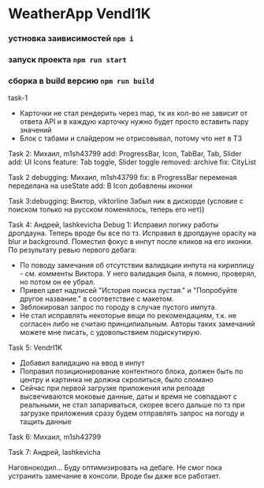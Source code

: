 # WeatherApp VendI1K

### устновка заивисимостей `npm i`

### запуск проекта `npm run start`

### сборка в build версию `npm run build`

task-1

- Карточки не стал рендерить через map, тк их кол-во не зависит от ответа API и в каждую карточку нужно будет просто вставить пару значений
- Блок с табами и слайдером не отрисовывал, потому что нет в ТЗ

Task 2: Михаил, m1sh43799
add: ProgressBar, Icon, TabBar, Tab, Slider
add: UI Icons
feature: Tab toggle, Slider toggle
removed: archive
fix: CityList

Task 2 debugging: Михаил, m1sh43799
fix: в ProgressBar переменая переделана на useState
add: В Icon добавлены иконки

Task 3:debugging: Виктор, viktorline
Забыл ник в дискорде (условие с поиском только на русском поменялось, теперь его нет))

Task 4: Андрей, lashkevicha
Debug 1: Исправил логику работы дропдауна. Теперь вроде бы все по тз. Исправил в дропдауне opacity на blur и background. Поместил фокус в инпут после кликов на его иконки.
По результату ревью первого дебага:

- По поводу замечания об отсутствии валидации инпута на кириллицу - см. комменты Виктора. У него валидация была, я помню, проверял, но потом он ее убрал.
- Привел цвет надписей "История поиска пустая." и "Попробуйте другое название." в соответствие с макетом.
- Звблокировал запрос по городу в случае пустого импута.
- Не стал исправлять некоторые вещи по рекомендациям, т.к. не согласен либо не считаю принципиальным. Авторы таких замечаний можете мне писать, с удовольствием подискутирую.

Task 5: VendrI1K

- Добавил валидацию на ввод в инпут
- Поправил позиционирование контентного блока, должен быть по центру и картинка не должна скролиться, было сломано
- Сейчас при первой загрузке приложения или релоаде высвечиваются моковые данные, даты и время не совпадают с реальными, не стал запариваться, скорее всего дальше по тз при загрузке приложения сразу будем отправлять запрос на погоду и тащить данные

Task 6: Михаил, m1sh43799

Task 7: Андрей, lashkevicha

Наговнокодил...
Буду оптимизировать на дебаге. Не смог пока устранить замечание в консоли. Вроде бы даже все работает.
